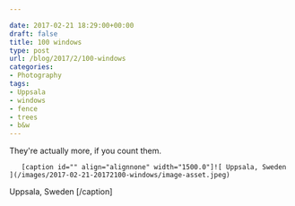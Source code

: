 ```yaml
---

date: 2017-02-21 18:29:00+00:00
draft: false
title: 100 windows
type: post
url: /blog/2017/2/100-windows
categories:
- Photography
tags:
- Uppsala
- windows
- fence
- trees
- b&w
---
```


They're actually more, if you count them.


  
       [caption id="" align="alignnone" width="1500.0"]![ Uppsala, Sweden ](/images/2017-02-21-20172100-windows/image-asset.jpeg)
 Uppsala, Sweden [/caption]
